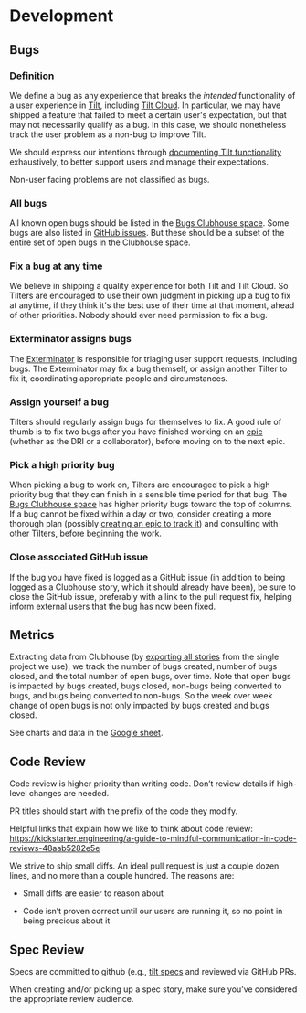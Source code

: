 # Development

## Bugs

### Definition
We define a bug as any experience that breaks the _intended_ functionality of a user experience in [Tilt](https://docs.tilt.dev/), including [Tilt Cloud](https://cloud.tilt.dev/). In particular, we may have shipped a feature that failed to meet a certain user's expectation, but that may not necessarily qualify as a bug. In this case, we should nonetheless track the user problem as a non-bug to improve Tilt.

We should express our intentions through [documenting Tilt functionality](https://docs.tilt.dev/) exhaustively, to better support users and manage their expectations.

Non-user facing problems are not classified as bugs.

### All bugs
All known open bugs should be listed in the [Bugs Clubhouse space](https://app.clubhouse.io/windmill/stories/space/4729/bugs). Some bugs are also listed in [GitHub issues](https://github.com/tilt-dev/tilt/labels/bug). But these should be a subset of the entire set of open bugs in the Clubhouse space.

### Fix a bug at any time
We believe in shipping a quality experience for both Tilt and Tilt Cloud. So Tilters are encouraged to use their own judgment in picking up a bug to fix at anytime, if they think it's the best use of their time at that moment, ahead of other priorities. Nobody should ever need permission to fix a bug.

### Exterminator assigns bugs
The [Exterminator](../user-support/README.md#exterminator) is responsible for triaging user support requests, including bugs. The Exterminator may fix a bug themself, or assign another Tilter to fix it, coordinating appropriate people and circumstances.

### Assign yourself a bug
Tilters should regularly assign bugs for themselves to fix. A good rule of thumb is to fix two bugs after you have finished working on an [epic](../product-development/README.md#picking-an-epic-to-work-on) (whether as the DRI or a collaborator), before moving on to the next epic.

### Pick a high priority bug
When picking a bug to work on, Tilters are encouraged to pick a high priority bug that they can finish in a sensible time period for that bug. The [Bugs Clubhouse space](https://app.clubhouse.io/windmill/stories/space/4729/bugs) has higher priority bugs toward the top of columns. 
If a bug cannot be fixed within a day or two, consider creating a more thorough plan (possibly [creating an epic to track it](../product-development/README.md#defining-high-level-business-initiatives-with-clubhouse-epics)) and consulting with other Tilters, before beginning the work.

### Close associated GitHub issue
If the bug you have fixed is logged as a GitHub issue (in addition to being logged as a Clubhouse story, which it should already have been), be sure to close the GitHub issue, preferably with a link to the pull request fix, helping inform external users that the bug has now been fixed.

## Metrics
Extracting data from Clubhouse (by [exporting all stories](https://help.clubhouse.io/hc/en-us/articles/360021168791-CSV-Export) from the single project we use), we track the number of bugs created, number of bugs closed, and the total number of open bugs, over time. Note that open bugs is impacted by bugs created, bugs closed, non-bugs being converted to bugs, and bugs being converted to non-bugs. So the week over week change of open bugs is not only impacted by bugs created and bugs closed.

See charts and data in the [Google sheet](https://docs.google.com/spreadsheets/d/13L7Yg4x5lDCwevwVbzNJjMW_sLQxBZj73CuFlC_vkV8/).

## Code Review

Code review is higher priority than writing code. Don’t review details if
high-level changes are needed.

PR titles should start with the prefix of the code they modify.

Helpful links that explain how we like to think  about code review:
https://kickstarter.engineering/a-guide-to-mindful-communication-in-code-reviews-48aab5282e5e

We strive to ship small diffs. An ideal pull request is just a couple dozen
lines, and no more than a couple hundred. The reasons are: 

- Small diffs are easier to reason about 

- Code isn’t proven correct until our users are running it, so no point in being
precious about it

## Spec Review

Specs are committed to github (e.g., [tilt
specs](https://github.com/tilt-dev/tilt.specs) and reviewed via GitHub PRs.

When creating and/or picking up a spec story, make sure you’ve considered the
appropriate review audience.
